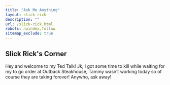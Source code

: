 ```yaml
---
title: "Ask Me Anything"
layout: slick-rick
description: ""
url: /slick-rick.html
robots: noindex,follow
sitemap_exclude: true
---
```


<h2>Slick Rick's Corner</h2>
<p>Hey and welcome to my Ted Talk! Jk, I got some time to kill while waiting for my to go order at Outback Steakhouse, Tammy wasn’t working today so of course they are taking forever! Anywho, ask away!</p>

